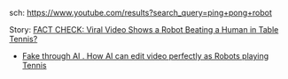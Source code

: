 sch: https://www.youtube.com/results?search_query=ping+pong+robot

Story: [FACT CHECK: Viral Video Shows a Robot Beating a Human in Table Tennis?](https://www.youtube.com/watch?v=TTq8qHWWJ9U)

- [Fake through AI . How AI can edit video perfectly as Robots playing Tennis](https://www.youtube.com/shorts/Vporz9jFgq4)
